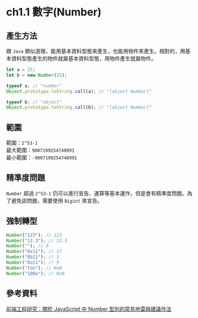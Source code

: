 # ch1.1 數字(Number)

## 產生方法

跟 `Java` 類似道理，能用基本資料型態來產生，也能用物件來產生。相對的，用基本資料型態產生的物件就屬基本資料型態，用物件產生就屬物件。

```javascript
let a = 25;
let b = new Number(25);

typeof a; // "number"
Object.prototype.toString.call(a); // "[object Number]"

typeof b; // "object"
Object.prototype.toString.call(b); // "[object Number]"
```

## 範圍

範圍：`2^53-1`  
最大範圍：`9007199254740991`  
最小範圍：`-9007199254740991`

## 精準度問題

`Number` 超過 `2^53-1` 仍可以進行宣告、運算等基本運作，但是會有精準度問題。為了避免該問題，需要使用 `Bigint` 來宣告。

## 強制轉型

```javascript
Number("123"); // 123
Number("12.3"); // 12.3
Number(""); // 0
Number("0x11"); // 17
Number("0b11"); // 3
Number("0o11"); // 9
Number("foo"); // NaN
Number("100a"); // NaN
```

## 參考資料

[前端工程研究：關於 JavaScript 中 Number 型別的常見地雷與建議作法](https://blog.miniasp.com/post/2020/02/21/JavaScript-Numbers-Deep-Dive)
